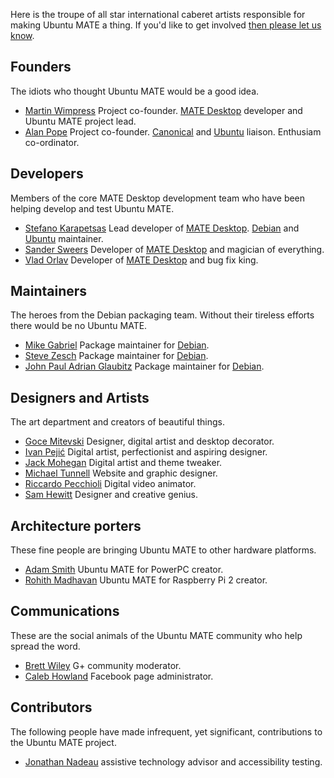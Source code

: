 <!-- 
.. title: Team
.. slug: team
.. date: 2014-06-10 23:01:09 UTC
.. tags: Ubuntu,MATE
.. link: 
.. description: 
.. type: text
-->

Here is the troupe of all star international caberet artists responsible
for making Ubuntu MATE a thing. If you'd like to get involved
[then please let us know](/community/).

## Founders

The idiots who thought Ubuntu MATE would be a good idea.

  * [Martin Wimpress](http://flexion.org) Project co-founder. [MATE Desktop](http://mate-desktop.org) developer and Ubuntu MATE project lead.
  * [Alan Pope](http://popey.com) Project co-founder. [Canonical](http://www.canonical.com) and [Ubuntu](http://www.ubuntu.com) liaison. Enthusiam co-ordinator.

## Developers

Members of the core MATE Desktop development team who have been helping
develop and test Ubuntu MATE.

  * [Stefano Karapetsas](http://blog.karapetsas.com/) Lead developer of [MATE Desktop](http://mate-desktop.org). [Debian](http://www.debian.org) and [Ubuntu](http://www.ubuntu.com) maintainer.
  * [Sander Sweers](https://github.com/infirit/) Developer of [MATE Desktop](http://mate-desktop.org) and magician of everything.
  * [Vlad Orlav](https://github.com/monsta) Developer of [MATE Desktop](http://mate-desktop.org) and bug fix king.

## Maintainers

The heroes from the Debian packaging team. Without their tireless efforts
there would be no Ubuntu MATE.

  * [Mike Gabriel](http://sunweavers.net/blog/) Package maintainer for [Debian](http://www.debian.org).
  * [Steve Zesch](https://github.com/szesch) Package maintainer for [Debian](http://www.debian.org).
  * [John Paul Adrian Glaubitz](http://users.physik.fu-berlin.de/~glaubitz/) Package maintainer for [Debian](http://www.debian.org).

## Designers and Artists

The art department and creators of beautiful things.

  * [Goce Mitevski](http://nicer2.com) Designer, digital artist and desktop decorator.
  * [Ivan Pejić](https://plus.google.com/113587242852192152625/) Digital artist, perfectionist and aspiring designer.
  * [Jack Mohegan](https://plus.google.com/101312215214323407176/) Digital artist and theme tweaker.
  * [Michael Tunnell](http://michaeltunnell.com/) Website and graphic designer.
  * [Riccardo Pecchioli](https://plus.google.com/104108115467526996500) Digital video animator.
  * [Sam Hewitt](http://snwh.org/) Designer and creative genius.

## Architecture porters

These fine people are bringing Ubuntu MATE to other hardware platforms.

  * [Adam Smith](https://plus.google.com/u/0/111285327879595317710) Ubuntu MATE for PowerPC creator.
  * [Rohith Madhavan](https://ubuntu-mate.community/users/rohithmadhavan) Ubuntu MATE for Raspberry Pi 2 creator.

## Communications

These are the social animals of the Ubuntu MATE community who help spread
the word.

  * [Brett Wiley](https://plus.google.com/+BrettWiley) G+ community moderator.  
  * [Caleb Howland](http://wiki.ubuntu.com/SonikkuAmerica) Facebook page administrator.

## Contributors

The following people have made infrequent, yet significant, contributions
to the Ubuntu MATE project.

  * [Jonathan Nadeau](http://jnadeau.org/) assistive technology advisor and accessibility testing.
